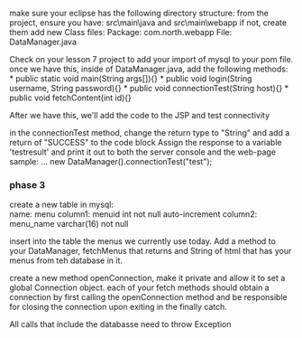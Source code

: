 


make sure your eclipse has the following directory structure:
from the project, ensure you have: src\main\java and src\main\webapp 
if not, create them
add new Class files:
Package: com.north.webapp
File: DataManager.java

Check on your lesson 7 project to add your import of mysql to your pom file. once we have this, inside of DataManager.java, add the following methods:
	* public static void main(String args[]){}
	* public void login(String username, String password){}
	* public void connectionTest(String host){}
	* public void fetchContent(int id){} 
	
After we have this, we'll add the code to the JSP and test connectivity 

in the connectionTest method, change the return type to "String" and add a return of "SUCCESS" to the code block
Assign the response to a variable 'testresult' and print it out to both the server console and the web-page
sample: ...  new DataManager().connectionTest("test");


### phase 3

create a new table in mysql:  
name: menu
column1: menuid int not null auto-increment
column2: menu_name varchar(16) not null 

insert into the table the menus we currently use today. Add a method to your DataManager, fetchMenus that returns and String of html that has your menus from teh database in it. 

create a new method openConnection, make it private and allow it to set a global Connection object. 
each of your fetch methods should obtain a connection by first calling the openConnection method and be responsible for closing the connection upon exiting in the finally catch.  

All calls that include the databasse need to throw Exception 







